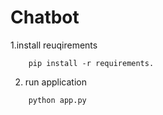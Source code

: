 # Chatbot

1.install reuqirements
```
    pip install -r requirements. 
```
2. run application
```
    python app.py 
```
